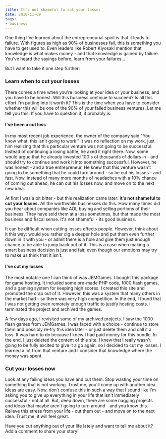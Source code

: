 ```yaml
---
title: It's not shameful to cut your losses
date: 2010-11-09
tags:
- business
---
```

One thing I've learned about the entrepreneurial spirit is that it leads to failure.  With figures as high as 90% of businesses fail, this is something you have to get used to.  Even leaders like Robert Kiyosaki mention that knowledge is what makes money - and that knowledge is gained by failure.  You've heard the sayings before, learn from your failures...

<!--more-->

But I want to take it one step further:

### Learn when to cut your losses

There comes a time when you're looking at your idea or your business, and you have to be honest.  Will this business continue to succeed?  Is all this effort I'm putting into it worth it?  This is the time when you have to consider whether this will be one of the 90% of your failed business ventures.  Let me tell you this: If you have to question it, it probably is.

#### I've been a cut loss

In my most recent job experience, the owner of the company said "You know what, this isn't going to work."  It was no reflection on my work, just him realizing that this particular venture was not going to be successful.  Instead of continuing a losing battle, he axed it right there.  Now, some would argue that he already invested 100's of thousands of dollars in - and should try to continue and work it into something successful.  However, he was honest - and a true entrepreneur.  He knew that this venture wasn't going to be something that he could turn around - so he cut his losses - and fast.  Now, instead of many more months of headaches with a 10% chance of coming out ahead, he can cut his losses now, and move on to the next new idea.

At first I was a bit bitter - but this realization came later: **It's not shameful to cut your losses.**  All the worthwhile businesses do this.  How many times did you hear about companies like AOL buying and selling portions of their business.  They have sold them at a loss sometimes, but that made the most business and fiscal sense.  It's not shameful - its good business.

It can be difficult when cutting losses effects people.  However, think about it this way: would you rather dig a deeper hole and put them even further down in it with you - or admit there is a hole and give them just enough chance to be able to jump back out of it.  This is a case when making a smart business decision is just and fair, even though our emotions may try to make us think that it isn't.

#### I've cut my losses

The most notable one I can think of was JEMGames.  I bought this package for game hosting. It included some pre-made PHP code, 1000 flash games, and a gaming system for keeping high scores.  I created this site and promoted the crap out of it.  However, this was a system that many others in the market had - so there was very high competition.  In the end, I found that I was not getting even remotely enough traffic to justify hosting costs.  I terminated the project and archived the games.

A few days ago, I revisited some of my archived projects.  I saw the 1000 flash games from JEMGames.  I was faced with a choice - continue to store them and possibly re-try this idea later - or just delete them and call it a loss.  It was hard to do because I knew I had paid money for this bundle.  In the end, I just deleted the content of this site.  I knew that I really wasn't going to be fully excited to give it a go again, so I decided to cut my losses.  I learned a lot from that venture and I consider that knowledge where the money was spent.

### Cut your losses now

Look at any failing ideas you have and cut them.  Stop wasting your time on something that is not working.  Trust me, you'll come up with another idea.  Ideas are easy.  Now, don't confuse this in such a way that I sound like I'm asking you to give up everything in your life that isn't immediately successful - not at all.  But, deep down, there are some nagging projects and ideas that maybe aren't going to turn around - and you know this.  Relieve this stress from your life - cut them out - and move on to the next idea.  Trust me, it will feel great.

Have you cut anything out of your life lately and want to tell me about it?  Add a comment to share your story!
